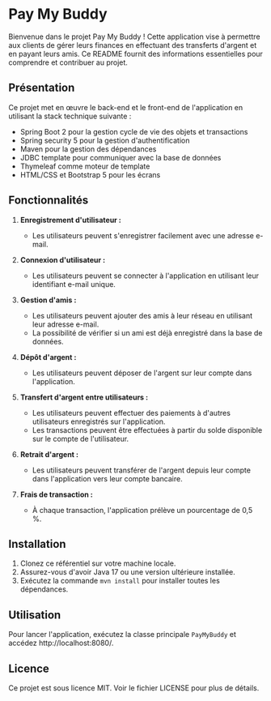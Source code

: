 # Pay My Buddy

Bienvenue dans le projet Pay My Buddy ! Cette application vise à permettre aux clients de gérer leurs finances en effectuant des transferts d'argent et en payant leurs amis. Ce README fournit des informations essentielles pour comprendre et contribuer au projet.

## Présentation

Ce projet met en œuvre le back-end et le front-end de l'application en utilisant la stack technique suivante :

- Spring Boot 2 pour la gestion cycle de vie des objets et transactions
- Spring security 5 pour la gestion d'authentification
- Maven pour la gestion des dépendances
- JDBC template pour communiquer avec la base de données
- Thymeleaf comme moteur de template
- HTML/CSS et Bootstrap 5 pour les écrans

## Fonctionnalités

1. **Enregistrement d'utilisateur :**
    - Les utilisateurs peuvent s'enregistrer facilement avec une adresse e-mail.

2. **Connexion d'utilisateur :**
    - Les utilisateurs peuvent se connecter à l'application en utilisant leur identifiant e-mail unique.

3. **Gestion d'amis :**
    - Les utilisateurs peuvent ajouter des amis à leur réseau en utilisant leur adresse e-mail.
    - La possibilité de vérifier si un ami est déjà enregistré dans la base de données.

4. **Dépôt d'argent :**
    - Les utilisateurs peuvent déposer de l'argent sur leur compte dans l'application.

5. **Transfert d'argent entre utilisateurs :**
    - Les utilisateurs peuvent effectuer des paiements à d'autres utilisateurs enregistrés sur l'application.
    - Les transactions peuvent être effectuées à partir du solde disponible sur le compte de l'utilisateur.

6. **Retrait d'argent :**
    - Les utilisateurs peuvent transférer de l'argent depuis leur compte dans l'application vers leur compte bancaire.

7. **Frais de transaction :**
    - À chaque transaction, l'application prélève un pourcentage de 0,5 %.

## Installation

1. Clonez ce référentiel sur votre machine locale.
2. Assurez-vous d'avoir Java 17 ou une version ultérieure installée.
3. Exécutez la commande `mvn install` pour installer toutes les dépendances.

## Utilisation

Pour lancer l'application, exécutez la classe principale `PayMyBuddy` et accédez http://localhost:8080/.

## Licence

Ce projet est sous licence MIT. Voir le fichier LICENSE pour plus de détails.